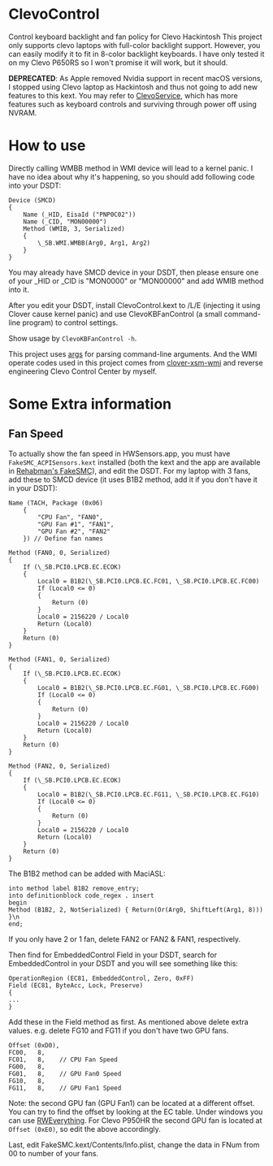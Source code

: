 # ClevoControl
Control keyboard backlight and fan policy for Clevo Hackintosh
This project only supports clevo laptops with full-color backlight support. However, you can easily modify it to fit in 8-color backlight keyboards.
I have only tested it on my Clevo P650RS so I won't promise it will work, but it should.

__DEPRECATED__: As Apple removed Nvidia support in recent macOS versions, I stopped using Clevo laptop as Hackintosh and thus not going to add new features to this kext. You may refer to [ClevoService](https://github.com/FreeJHack/ClevoService), which has more features such as keyboard controls and surviving through power off using NVRAM.

# How to use
Directly calling WMBB method in WMI device will lead to a kernel panic. I have no idea about why it's happening, so you should add following code into your DSDT:

```
Device (SMCD)
{
    Name (_HID, EisaId ("PNP0C02"))
    Name (_CID, "MON00000")
    Method (WMIB, 3, Serialized)
    {
        \_SB.WMI.WMBB(Arg0, Arg1, Arg2)
    }
}
```


You may already have SMCD device in your DSDT, then please ensure one of your \_HID or \_CID is "MON0000" or "MON00000" and add WMIB method into it.

After you edit your DSDT, install ClevoControl.kext to /L/E (injecting it using Clover cause kernel panic) and use ClevoKBFanControl (a small command-line program) to control settings.

Show usage by `ClevoKBFanControl -h`.

This project uses [args](https://github.com/Taywee/args) for parsing command-line arguments. And the WMI operate codes used in this project comes from [clover-xsm-wmi](https://github.com/sonnym/clevo-xsm-wmi) and reverse engineering Clevo Control Center by myself.

# Some Extra information
## Fan Speed
To actually show the fan speed in HWSensors.app, you must have
`FakeSMC_ACPISensors.kext` installed (both the kext and the app are available in
[Rehabman's FakeSMC](https://bitbucket.org/RehabMan/os-x-fakesmc-kozlek/downloads/)),
and edit the DSDT. For my laptop with 3 fans, add these to SMCD device (it uses B1B2
method, add it if you don't have it in your DSDT):

```
Name (TACH, Package (0x06)
    {
        "CPU Fan", "FAN0",
        "GPU Fan #1", "FAN1",
        "GPU Fan #2", "FAN2"
    }) // Define fan names

Method (FAN0, 0, Serialized)
{
    If (\_SB.PCI0.LPCB.EC.ECOK)
    {
        Local0 = B1B2(\_SB.PCI0.LPCB.EC.FC01, \_SB.PCI0.LPCB.EC.FC00)
        If (Local0 <= 0)
        {
            Return (0)
        }
        Local0 = 2156220 / Local0
        Return (Local0)
    }
    Return (0)
}

Method (FAN1, 0, Serialized)
{
    If (\_SB.PCI0.LPCB.EC.ECOK)
    {
        Local0 = B1B2(\_SB.PCI0.LPCB.EC.FG01, \_SB.PCI0.LPCB.EC.FG00)
        If (Local0 <= 0)
        {
            Return (0)
        }
        Local0 = 2156220 / Local0
        Return (Local0)
    }
    Return (0)
}

Method (FAN2, 0, Serialized)
{
    If (\_SB.PCI0.LPCB.EC.ECOK)
    {
        Local0 = B1B2(\_SB.PCI0.LPCB.EC.FG11, \_SB.PCI0.LPCB.EC.FG10)
        If (Local0 <= 0)
        {
            Return (0)
        }
        Local0 = 2156220 / Local0
        Return (Local0)
    }
    Return (0)
}
```

The B1B2 method can be added with MaciASL:
```
into method label B1B2 remove_entry;
into definitionblock code_regex . insert
begin
Method (B1B2, 2, NotSerialized) { Return(Or(Arg0, ShiftLeft(Arg1, 8))) }\n
end;
```

If you only have 2 or 1 fan, delete FAN2 or FAN2 & FAN1, respectively.

Then find for EmbeddedControl Field in your DSDT, search for EmbeddedControl in your DSDT and you will see something like this:

```
OperationRegion (EC81, EmbeddedControl, Zero, 0xFF)
Field (EC81, ByteAcc, Lock, Preserve)
{
...
}
```

Add these in the Field method as first. As mentioned above delete extra values. e.g. delete FG10 and FG11 if you don't have two GPU fans.

```
Offset (0xD0),
FC00,   8,
FC01,   8,    // CPU Fan Speed
FG00,   8,
FG01,   8,    // GPU Fan0 Speed
FG10,   8,
FG11,   8,    // GPU Fan1 Speed
```
Note: the second GPU fan (GPU Fan1) can be located at a different offset.
You can try to find the offset by looking at the EC table. Under windows you can
use [RWEverything](http://rweverything.com/download/). For Clevo P950HR the second
GPU fan is located at `Offset (0xE0)`, so edit the above accordingly.

Last, edit FakeSMC.kext/Contents/Info.plist, change the data in FNum from 00 to number of your fans.
